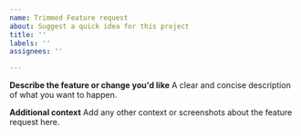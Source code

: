 ```yaml
---
name: Trimmed Feature request
about: Suggest a quick idea for this project
title: ''
labels: ''
assignees: ''

---
```


**Describe the feature or change you'd like**
A clear and concise description of what you want to happen.

**Additional context**
Add any other context or screenshots about the feature request here.

